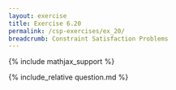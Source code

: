 ```yaml
---
layout: exercise
title: Exercise 6.20
permalink: /csp-exercises/ex_20/
breadcrumb: Constraint Satisfaction Problems
---
```


{% include mathjax_support %}

<div><i class="arrow-up loader" data-chapter="csp-exercises" data-exercise="ex_20" data-rating="0"></i></div>
{% include_relative question.md %}
